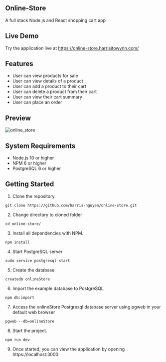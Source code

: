## Online-Store
A full stack Node.js and React shopping cart app

## Live Demo
Try the application live at https://online-store.harrisitowynn.com/

## Features
- User can view products for sale
- User can view details of a product
- User can add a product to their cart
- User can delete a product from their cart
- User can view their cart summary
- User can place an order

## Preview
![online_store](shopping.gif)

## System Requirements
- Node.js 10 or higher
- NPM 6 or higher
- PostgreSQL 6 or higher

## Getting Started
1. Clone the repository.
```
git clone https://github.com/harris-nguyen/online-store.git
```
2. Change directory to cloned folder
```
cd online-store/
```
3. Install all dependencies with NPM.
```
npm install
```
4. Start PostgreSQL server
```
sudo service postgresql start
```
5. Create the database
```
createdb onlineStore
```
6. Import the example database to PostgreSQL
```
npm db:import
```
7. Access the onlineStore Postgresql database server using pgweb in your default web browser
```
pgweb --db=onlineStore
```
8. Start the project.
```
npm run dev
```
9. Once started, you can view the application by opening https://localhost:3000
